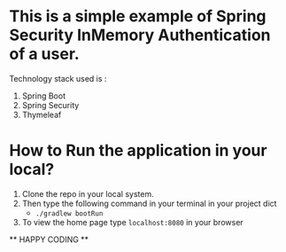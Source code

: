 # This is a simple example of Spring Security InMemory Authentication of a user.

Technology stack used is : 
  1) Spring Boot
  2) Spring Security
  3) Thymeleaf
  
# How to Run the application in your local?

   1) Clone the repo in your local system.
   2) Then type the following command in your terminal in your project dict
      - `./gradlew bootRun`
   3) To view the home page type `localhost:8080` in your browser 
   
** HAPPY CODING **
   
